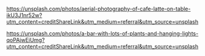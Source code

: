 https://unsplash.com/photos/aerial-photography-of-cafe-latte-on-table-ikU3J1nr52w?utm_content=creditShareLink&utm_medium=referral&utm_source=unsplash

https://unsplash.com/photos/a-bar-with-lots-of-plants-and-hanging-lights-qoPAjwEiUmg?utm_content=creditShareLink&utm_medium=referral&utm_source=unsplash
